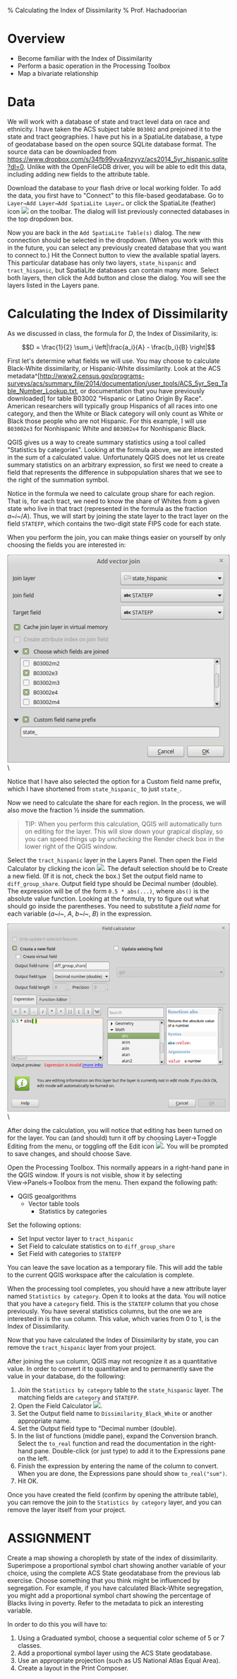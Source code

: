 % Calculating the Index of Dissimilarity
% Prof. Hachadoorian

# Overview

* Become familiar with the Index of Dissimilarity
* Perform a basic operation in the Processing Toolbox
* Map a bivariate relationship

# Data

We will work with a database of state and tract level data on race and ethnicity. I have taken the ACS subject table `B03002` and prejoined it to the state and tract geographies. I have put his in a SpatiaLite database, a type of geodatabase based on the open source SQLite database format. The source data can be downloaded from <https://www.dropbox.com/s/34fb99yva4nzyyz/acs2014_5yr_hispanic.sqlite?dl=0>. Unlike with the OpenFileGDB driver, you will be able to edit this data, including adding new fields to the attribute table.

Download the database to your flash drive or local working folder. To add the data, you first have to "Connect" to this file-based geodatabase. Go to `Layer→Add Layer→Add SpatiaLite Layer…` or click the SpatiaLite (feather) icon ![](http://docs.qgis.org/testing/en/_images/mActionAddSpatiaLiteLayer.png) on the toolbar. The dialog will list previously connected databases in the top dropdown box. 

Now you are back in the `Add SpatiaLite Table(s)` dialog. The new connection should be selected in the dropdown. (When you work with this in the future, you can select any previously created database that you want to connect to.) Hit the Connect button to view the available spatial layers. This particular database has only two layers, `state_hispanic` and `tract_hispanic`, but SpatiaLite databases can contain many more. Select both layers, then click the Add button and close the dialog. You will see the layers listed in the Layers pane.

# Calculating the Index of Dissimilarity

As we discussed in class, the formula for $D$, the Index of Dissimilarity, is:

$$D = \frac{1}{2} \sum_i \left|\frac{a_i}{A} - \frac{b_i}{B} \right|$$

<!--
![](images/EqnIndexOfDissimilarity.png)\ 
-->

First let's determine what fields we will use. You may choose to calculate Black-White dissimilarity, or Hispanic-White dissimilarity. Look at the ACS metadata^[<http://www2.census.gov/programs-surveys/acs/summary_file/2014/documentation/user_tools/ACS_5yr_Seq_Table_Number_Lookup.txt>, or documentation that you have previously downloaded] for table B03002 "Hispanic or Latino Origin By Race". American researchers will typically group Hispanics of all races into one category, and then the White or Black category will only count as White or Black those people who are not Hispanic. For this example, I will use `B03002e3` for Nonhispanic White and `B03002e4` for Nonhispanic Black.

QGIS gives us a way to create summary statistics using a tool called "Statistics by categories". Looking at the formula above, we are interested in the *sum* of a calculated value. Unfortunately QGIS does not let us create summary statistics on an arbitrary expression, so first we need to create a field that represents the difference in subpopulation shares that we see to the right of the summation symbol. 

Notice in the formula we need to calculate group share for each region. That is, for each tract, we need to know the share of Whites from a given state who live in that tract (represented in the formula as the fraction *a~i~*/*A*). Thus, we will start by joining the state layer to the tract layer on the field `STATEFP`, which contains the two-digit state FIPS code for each state.

When you perform the join, you can make things easier on yourself by only choosing the fields you are interested in:

![](images/QgisVectorJoinChooseFields.png)\ 

Notice that I have also selected the option for a Custom field name prefix, which I have shortened from `state_hispanic_` to just `state_`.

Now we need to calculate the share for each region. In the process, we will also move the fraction ½ inside the summation.

> TIP: When you perform this calculation, QGIS will automatically turn on editing for the layer. This will slow down your grapical display, so you can speed things up by *unchecking* the Render check box in the lower right of the QGIS window.

Select the `tract_hispanic` layer in the Layers Panel. Then open the Field Calculator by clicking the icon ![](http://docs.qgis.org/testing/en/_images/mActionCalculateField.png). The default selection should be to Create a new field. (If it is not, check the box.) Set the output field name to `diff_group_share`. Output field type should be Decimal number (double). The expression will be of the form `0.5 * abs(...)`, where `abs()` is the absolute value function. Looking at the formula, try to figure out what should go inside the parentheses. You need to substitute a *field name* for each variable (*a~i~*, *A*, *b~i~*, *B*) in the expression.

![](images/QgisFieldCalculator.png)\ 

After doing the calculation, you will notice that editing has been turned on for the layer. You can (and should) turn it off by choosing Layer→Toggle Editing from the menu, or toggling off the Edit icon ![](http://docs.qgis.org/testing/en/_images/mActionToggleEditing.png). You will be prompted to save changes, and should choose Save.

Open the Processing Toolbox. This normally appears in a right-hand pane in the QGIS window. If yours is not visible, show it by selecting View→Panels→Toolbox from the menu. Then expand the following path:

* QGIS geoalgorithms
    * Vector table tools
        * Statistics by categories

Set the following options:

* Set Input vector layer to `tract_hispanic`
* Set Field to calculate statistics on to `diff_group_share`
* Set Field with categories to `STATEFP`

You can leave the save location as a temporary file. This will add the table to the current QGIS workspace after the calculation is complete.

When the processing tool completes, you should have a new attribute layer named `Statistics by category`. Open it to looks at the data. You will notice that you have a `category` field. This is the `STATEFP` column that you chose previously. You have several statistics columns, but the one we are interested in is the `sum` column. This value, which varies from 0 to 1, is the Index of Dissimilarity.

Now that you have calculated the Index of Dissimilarity by state, you can remove the `tract_hispanic` layer from your project.

After joining the `sum` column, QGIS may not recognize it as a quantitative value. In order to convert it to quantitative and to permanently save the value in your database, do the following:

1. Join the `Statistics by category` table to the `state_hispanic` layer. The matching fields are `category` and `STATEFP`.
2. Open the Field Calculator ![](http://docs.qgis.org/testing/en/_images/mActionCalculateField.png).
3. Set the Output field name to `Dissimilarity_Black_White` or another appropriate name.
4. Set the Output field type to "Decimal number (double).
5. In the list of functions (middle pane), expand the Conversion branch. Select the `to_real` function and read the documentation in the right-hand pane. Double-click (or just type) to add it to the Expressions pane on the left.
6. Finish the expression by entering the name of the column to convert. When you are done, the Expressions pane should show `to_real("sum")`.
7. Hit OK.

Once you have created the field (confirm by opening the attribute table), you can remove the join to the `Statistics by category` layer, and you can remove the layer itself from your project.

# ASSIGNMENT

Create a map showing a choropleth by state of the index of dissimilarity. Superimpose a proportional symbol chart showing another variable of your choice, using the complete ACS State geodatabase from the previous lab exercise. Choose something that you think might be influenced by segregation. For example, if you have calculated Black-White segregation, you might add a proportional symbol chart showing the percentage of Blacks living in poverty. Refer to the metadata to pick an interesting variable.

In order to do this you will have to:

1. Using a Graduated symbol, choose a sequential color scheme of 5 or 7 classes.
3. Add a proportional symbol layer using the ACS State geodatabase.
4. Use an appropriate projection (such as US National Atlas Equal Area).
5. Create a layout in the Print Composer.



